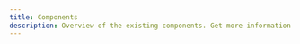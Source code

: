 ```yaml
---
title: Components
description: Overview of the existing components. Get more information from repo CHANGELOG.
---
```


<script setup>
import Overview from "../../.vitepress/theme/pages/overview/Index.vue";
</script>
<Overview />